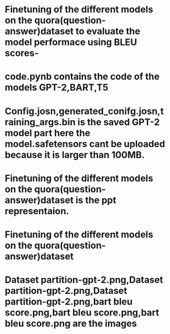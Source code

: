 # Finetuning of the different models on the quora(question-answer)dataset to evaluate the model performace using BLEU scores-
# code.pynb contains the code of the models GPT-2,BART,T5
# Config.josn,generated_conifg.josn,training_args.bin is the saved GPT-2 model part here the model.safetensors cant be uploaded because it is larger than 100MB.
# Finetuning of the different models on the quora(question-answer)dataset is the ppt representaion.
# Finetuning of the different models on the quora(question-answer)dataset
# Dataset partition-gpt-2.png,Dataset partition-gpt-2.png,Dataset partition-gpt-2.png,bart bleu score.png,bart bleu score.png,bart bleu score.png are the images
